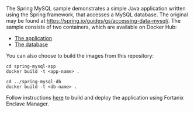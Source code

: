 The Spring MySQL sample demonstrates a simple Java application written using
the Spring framework, that accesses a MySQL database. The original may be found
at https://spring.io/guides/gs/accessing-data-mysql/. The sample consists of
two containers, which are available on Docker Hub:

 * [The application](https://hub.docker.com/r/fortanix/spring-mysql-app/)
 * [The database](https://hub.docker.com/r/fortanix/spring-mysql-db/)

You can also choose to build the images from this repository:

 ```
 cd spring-mysql-app
 docker build -t <app-name> .

 cd ../spring-mysql-db
 docker build -t <db-name> .
```
Follow instructions [here](https://support.fortanix.com/hc/en-us/articles/360046217731-Using-Fortanix-Enclave-Manager-to-Build-an-Enclave-OS-Spring-Application) to build and deploy the application using Fortanix Enclave Manager.
